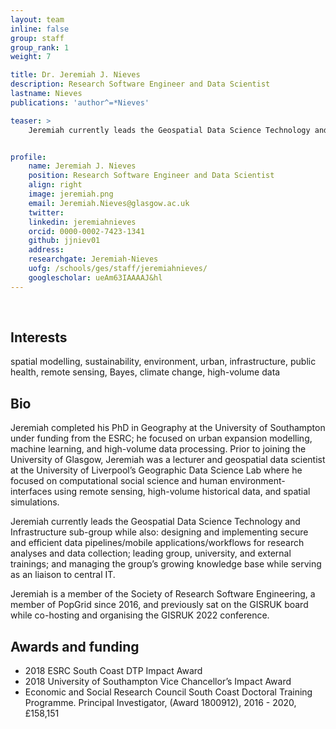```yaml
---
layout: team
inline: false
group: staff
group_rank: 1
weight: 7

title: Dr. Jeremiah J. Nieves
description: Research Software Engineer and Data Scientist
lastname: Nieves
publications: 'author^=*Nieves'

teaser: >
    Jeremiah currently leads the Geospatial Data Science Technology and Infrastructure sub-group while also designing and implementing secure and efficient data pipelines/mobile applications/workflows for research analyses and data collection.


profile:
    name: Jeremiah J. Nieves
    position: Research Software Engineer and Data Scientist
    align: right
    image: jeremiah.png
    email: Jeremiah.Nieves@glasgow.ac.uk
    twitter:
    linkedin: jeremiahnieves
    orcid: 0000-0002-7423-1341
    github: jjniev01
    address:
    researchgate: Jeremiah-Nieves
    uofg: /schools/ges/staff/jeremiahnieves/
    googlescholar: ueAm63IAAAAJ&hl
---
```

<br>

## Interests
spatial modelling, sustainability, environment, urban, infrastructure, public health, remote sensing, Bayes, climate change, high-volume data

## Bio
Jeremiah completed his PhD in Geography at the University of Southampton under funding from the ESRC; he focused on urban expansion modelling, machine learning, and high-volume data processing. Prior to joining the University of Glasgow, Jeremiah was a lecturer and geospatial data scientist at the University of Liverpool’s Geographic Data Science Lab where he focused on computational social science and human environment-interfaces using remote sensing, high-volume historical data, and spatial simulations. 

Jeremiah currently leads the Geospatial Data Science Technology and Infrastructure sub-group while also: designing and implementing secure and efficient data pipelines/mobile applications/workflows for research analyses and data collection; leading group, university, and external trainings; and managing the group’s growing knowledge base while serving as an liaison to central IT.

Jeremiah is a member of the Society of Research Software Engineering, a member of PopGrid since 2016, and previously sat on the GISRUK board while co-hosting and organising the GISRUK 2022 conference.

## Awards and funding

 - 2018 ESRC South Coast DTP Impact Award
 - 2018 University of Southampton Vice Chancellor’s Impact Award
 - Economic and Social Research Council South Coast Doctoral Training Programme. Principal Investigator, (Award 1800912), 2016 - 2020, £158,151 
